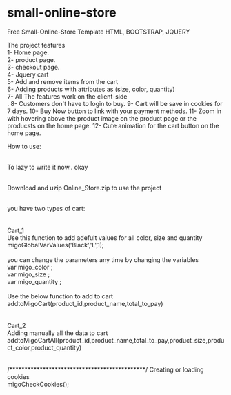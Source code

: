 # small-online-store
Free Small-Online-Store Template HTML, BOOTSTRAP, JQUERY

The project features <br>
1- Home page.<br>
2- product page.<br>
3- checkout page.<br>
4- Jquery cart <br>
5- Add and remove items from the cart <br>
6- Adding products with attributes as (size, color, quantity) <br>
7- All The features work on the client-side <br>.
8- Customers don't have to login to buy.
9- Cart will be save in cookies for 7 days.
10- Buy Now button to link with your payment methods.
11- Zoom in with hovering above the product image on the product page or the producsts on the home page.
12- Cute animation for the cart button on the home page.

How to use: <br>
<br>


To lazy to write it now.. okay <br>
<br>

Download and uzip Online_Store.zip to use the project<br>
<br>

you have two types of cart:<br>
<br>
<br>
Cart_1<br>
Use this function to add adefult values for all color, size and quantity<br>
migoGlobalVarValues('Black','L',1);<br>
<br>
you can change the parameters any time by changing the variables<br>
var migo_color ;<br>
var migo_size ;<br>
var migo_quantity ;<br>
<br>
Use the below function to add to cart<br>
addtoMigoCart(product_id,product_name,total_to_pay)<br>
<br>
<br>
Cart_2<br>
Adding manually all the data to cart<br>
addtoMigoCartAll(product_id,product_name,total_to_pay,product_size,product_color,product_quantity)<br>
<br>
<br>
/*********************************************/
Creating or loading cookies<br>
 migoCheckCookies();<br>





